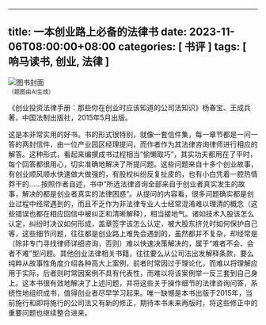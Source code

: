 
---
title: 一本创业路上必备的法律书
date: 2023-11-06T08:00:00+08:00
categories: [ 书评 ]
tags: [ 响马读书, 创业, 法律 ]
---

<div class="p-3 text-center">
  <img class="img-fluid" src="/images/2023/1106/book-cover.png" alt="图书封面" style="max-width:640px">
  <div><small>（题图由AI生成）</small></div>
</div>

《创业投资法律手册：那些你在创业时应该知道的公司法知识》杨春宝、王成兵 著，中国法制出版社，2015年5月出版。

这是本非常实用的好书。书的形式很特别，就像一套信件集，每一章节都是一问一答的两封信件，由一位产业园区经理提问，而作者作为其法律咨询律师进行相应的解答。这种形式，看起来编撰成书过程相当“偷懒取巧”，其实功夫都用在了平时，每个回答都很用心，切实准确地解决了所提问题。这些问题来自十多个创业故事，有创业顺风顺水快速做大做强的，有股权纠纷反复扯皮的，也有小白凭着一腔热情莽干的……按照作者自述，书中“所选法律咨询全部来自于创业者真实发生的故事，解决的都是创业者真实的法律困惑”。从提问的内容看，很多问题确实都是创业过程中经常遇到的，而且不乏作为非法律专业人士经常混淆难以理清的概念（这些错误也都在相应回信中被纠正和清晰解释），相当接地气。诸如技术入股该怎么认定，纠纷时决议如何形成，盖章签字该怎么认定，被大股东挤兑时如何保护自己等，这些细节问题，往往都是创业路上难免会遇到的，虽然都并不复杂，却经常是（除非专门寻找律师详细咨询，否则）难以快速决策解决的，属于“难者不会、会者不难”型问题。其他创业法律相关书籍，往往要么从公司法出发解释条款，要么纯粹从故事性角度介绍各种高大上案例，前者时常因过于理论化，而难以将理解应用于实际，后者则时常因案例不具有代表性，而难以将该案例举一反三套到自己身上。这本书很有效地解决了上述问题，并将这些关于操作细节的法律咨询问答，系统性地组织成书，值得创业者尽早学习起来。唯一缺憾是本书出版于2015年，当前施行和即将施行的公司法又有新的修正，期待本书未来再版时，将这些修正中的重要问题也继续整合进来。
